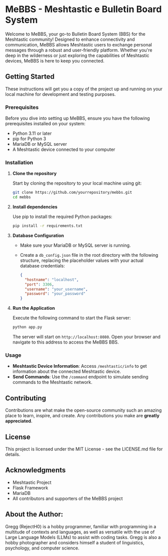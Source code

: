 
# MeBBS - Meshtastic e Bulletin Board System

Welcome to MeBBS, your go-to Bulletin Board System (BBS) for the Meshtastic community! Designed to enhance connectivity and communication, MeBBS allows Meshtastic users to exchange personal messages through a robust and user-friendly platform. Whether you're deep in the wilderness or just exploring the capabilities of Meshtastic devices, MeBBS is here to keep you connected.

## Getting Started

These instructions will get you a copy of the project up and running on your local machine for development and testing purposes.

### Prerequisites

Before you dive into setting up MeBBS, ensure you have the following prerequisites installed on your system:

- Python 3.11 or later
- pip for Python 3
- MariaDB or MySQL server
- A Meshtastic device connected to your computer

### Installation

1. **Clone the repository**

   Start by cloning the repository to your local machine using git:

   ```bash
   git clone https://github.com/yourrepository/mebbs.git
   cd mebbs
   ```

2. **Install dependencies**

   Use pip to install the required Python packages:

   ```bash
   pip install -r requirements.txt
   ```

3. **Database Configuration**

   - Make sure your MariaDB or MySQL server is running.
   - Create a `db_config.json` file in the root directory with the following structure, replacing the placeholder values with your actual database credentials:

     ```json
     {
       "hostname": "localhost",
       "port": 3306,
       "username": "your_username",
       "password": "your_password"
     }
     ```

4. **Run the Application**

   Execute the following command to start the Flask server:

   ```bash
   python app.py
   ```

   The server will start on `http://localhost:8080`. Open your browser and navigate to this address to access the MeBBS BBS.

### Usage

- **Meshtastic Device Information**: Access `/meshtastic/info` to get information about the connected Meshtastic device.
- **Send Commands**: Use the `/command` endpoint to simulate sending commands to the Meshtastic network.

## Contributing

Contributions are what make the open-source community such an amazing place to learn, inspire, and create. Any contributions you make are **greatly appreciated**.

## License

This project is licensed under the MIT License - see the LICENSE.md file for details.

## Acknowledgments

- Meshtastic Project
- Flask Framework
- MariaDB
- All contributors and supporters of the MeBBS project

## About the Author:

Gregg (RejectH0) is a hobby programmer, familiar with programming in a multitude of contexts and languages, as well as versatile with the use of Large Language Models (LLMs) to assist with coding tasks. Gregg is also a hobby photographer and considers himself a student of linguistics, psychology, and computer science.
